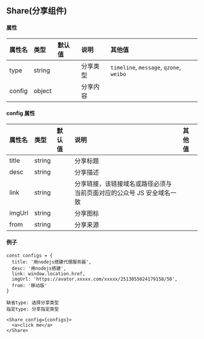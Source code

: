 ## Share(分享组件)

#### 属性

| 属性名 | 类型   | 默认值 | 说明     | 其他值                                  |
| :----- | :----- | :----- | :------- | :-------------------------------------- |
| type   | string |        | 分享类型 | `timeline`, `message`, `qzone`, `weibo` |
| config | object |        | 分享内容 |

#### config 属性

| 属性名 | 类型   | 默认值 | 说明                                                                 | 其他值 |
| :----- | :----- | :----- | :------------------------------------------------------------------- | :----- |
| title  | string |        | 分享标题                                                             |        |
| desc   | string |        | 分享描述                                                             |        |
| link   | string |        | 分享链接，该链接域名或路径必须与当前页面对应的公众号 JS 安全域名一致 |        |
| imgUrl | string |        | 分享图标                                                             |        |
| from   | string |        | 分享来源                                                             |        |

#### 例子

```
const configs = {
  title: '用nodejs搭建代理服务器',
  desc: '用nodejs搭建',
  link: window.location.href,
  imgUrl: 'https://avator.xxxxx.com/xxxxx/2513055024179158/50',
  from: '移动版'
}

缺省type: 选择分享类型
指定type: 分享指定类型

<Share config={configs}>
  <a>click me</a>
</Share>
```
